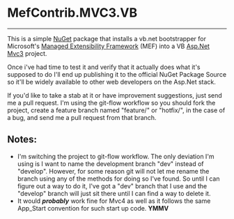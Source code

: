 MefContrib.MVC3.VB
==============

----

This is a simple [NuGet][1] package that installs a vb.net bootstrapper for
Microsoft's [Managed Extensibility Framework][2] (MEF) into a VB
[Asp.Net Mvc3][3] project.

Once i've had time to test it and verify that it actually does what it's
supposed to do I'll end up publishing it to the official NuGet Package
Source so it'll be widely available to other web developers on the Asp.Net
stack.

If you'd like to take a stab at it or have improvement suggestions, just send
me a pull request.  I'm using the git-flow workflow so you should fork the
project, create a feature branch named "feature/<your-new-feature>" or
"hotfix/<your-new-bugfix>", in the case of a bug, and send me a pull request
from that branch.

Notes:
------

*	I'm switching the project to git-flow workflow.  The only deviation I'm
	using is I want to name the development branch "dev" instead of
	"develop".  However, for some reason git will not let me rename the
	branch using any of the methods for doing so I've found.  So until I
	can figure out a way to do it, I've got a "dev" branch that I use and
	the "develop" branch will just sit there until I can find a way to
	delete it.
*	It would ***probably*** work fine for Mvc4 as well as it follows the
	same App_Start convention for such start up code. **YMMV**

[1]:	http://nuget.org

[2]:	http://bit.ly/11DdiE2

[3]:	http://www.asp.net/mvc/mvc3
